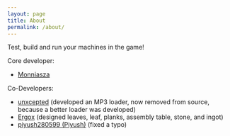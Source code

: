 ```yaml
---
layout: page
title: About
permalink: /about/
---
```


Test, build and run your machines in the game!

Core developer:
- [Monniasza](https://github.com/orgs/MultiMachineBuilder/people/Monniasza)

Co-Developers:
- [unxcepted](https://github.com/unxcepted) (developed an MP3 loader, now removed from source, because a better loader was developed)
- [Ergox](https://github.com/orgs/MultiMachineBuilder/people/Ergox) (designed leaves, leaf, planks, assembly table, stone, and ingot)
- [piyush280599 (Piyush)](https://github.com/piyush280599) (fixed a typo)